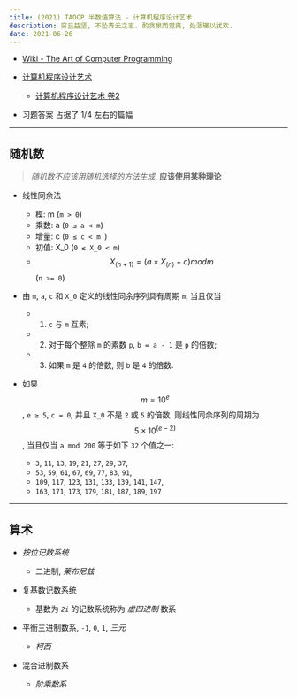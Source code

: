 ```yaml
---
title: (2021) TAOCP 半数值算法 - 计算机程序设计艺术
description: 穷且益坚, 不坠青云之志. 酌贪泉而觉爽, 处涸辙以犹欢.
date: 2021-06-26
---
```


* [Wiki - The Art of Computer Programming](https://en.wikipedia.org/wiki/The_Art_of_Computer_Programming)

* [计算机程序设计艺术](https://book.douban.com/series/46236)
  - [计算机程序设计艺术 卷2](https://book.douban.com/subject/26850558/)

* 习题答案 占据了 1/4 左右的篇幅

------------------

## 随机数

> *随机数不应该用随机选择的方法生成*, **应该使用某种理论**

* 线性同余法
  - 模:   m  (`m > 0`)
  - 乘数: a  (`0 ≤ a < m`)
  - 增量: c  (`0 ≤ c < m `)
  - 初值: X_0 (`0 ≤ X_0 < m`)
  - $$ X_(n+1) = (a \times X_(n) + c) mod m $$ (`n >= 0`)

* 由 `m`, `a`, `c` 和 `X_0` 定义的线性同余序列具有周期 `m`, 当且仅当
  - 1. `c` 与 `m` 互素;
  - 2. 对于每个整除 `m` 的素数 `p`, `b = a - 1` 是 `p` 的倍数;
  - 3. 如果 `m` 是 `4` 的倍数, 则 `b` 是 `4` 的倍数.

* 如果 $$ m = 10^e $$, `e ≥ 5`, `c = 0`, 并且 `X_0` 不是 `2` 或 `5` 的倍数,
  则线性同余序列的周期为 $$ 5 \times 10^(e-2) $$,
  当且仅当 `a mod 200` 等于如下 `32` 个值之一:
  -  `3`, `11`, `13`, `19`, `21`, `27`, `29`, `37`,
  - `53`, `59`, `61`, `67`, `69`, `77`, `83`, `91`,
  - `109`, `117`, `123`, `131`, `133`, `139`, `141`, `147`,
  - `163`, `171`, `173`, `179`, `181`, `187`, `189`, `197`

------------------

## 算术

* *按位记数系统*
  - 二进制, *莱布尼兹*

* 复基数记数系统
  - 基数为 *`2i`* 的记数系统称为 *虚四进制* 数系

* 平衡三进制数系, `-1`, `0`, `1`, *三元*
  - *柯西*

* 混合进制数系
  - *阶乘数系*
